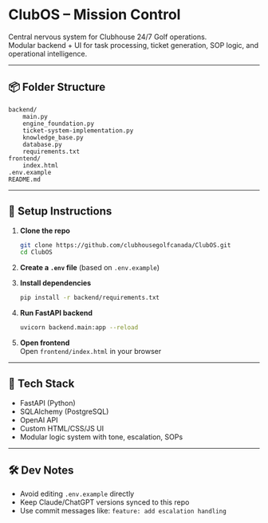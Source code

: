# ClubOS – Mission Control

Central nervous system for Clubhouse 24/7 Golf operations.  
Modular backend + UI for task processing, ticket generation, SOP logic, and operational intelligence.

---

## 📦 Folder Structure

```
backend/
    main.py
    engine_foundation.py
    ticket-system-implementation.py
    knowledge_base.py
    database.py
    requirements.txt
frontend/
    index.html
.env.example
README.md
```

---

## 🚀 Setup Instructions

1. **Clone the repo**  
   ```bash
   git clone https://github.com/clubhousegolfcanada/ClubOS.git
   cd ClubOS
   ```

2. **Create a `.env` file** (based on `.env.example`)

3. **Install dependencies**  
   ```bash
   pip install -r backend/requirements.txt
   ```

4. **Run FastAPI backend**  
   ```bash
   uvicorn backend.main:app --reload
   ```

5. **Open frontend**  
   Open `frontend/index.html` in your browser

---

## 🧱 Tech Stack

- FastAPI (Python)
- SQLAlchemy (PostgreSQL)
- OpenAI API
- Custom HTML/CSS/JS UI
- Modular logic system with tone, escalation, SOPs

---

## 🛠 Dev Notes

- Avoid editing `.env.example` directly
- Keep Claude/ChatGPT versions synced to this repo
- Use commit messages like: `feature: add escalation handling`

